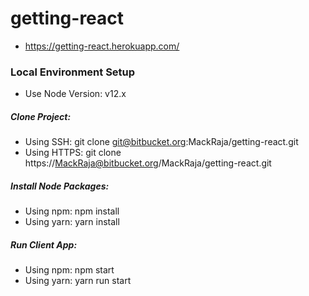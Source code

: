 # getting-react

* https://getting-react.herokuapp.com/

### Local Environment Setup
* Use Node Version: v12.x

##### Clone Project: 

* Using SSH: git clone git@bitbucket.org:MackRaja/getting-react.git
* Using HTTPS: git clone https://MackRaja@bitbucket.org/MackRaja/getting-react.git

##### Install Node Packages:

* Using npm: npm install 
* Using yarn: yarn install

##### Run Client App: 

* Using npm: npm start
* Using yarn: yarn run start
